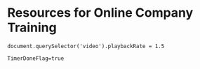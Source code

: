 # Resources for Online Company Training

`document.querySelector('video').playbackRate = 1.5`

`TimerDoneFlag=true`
